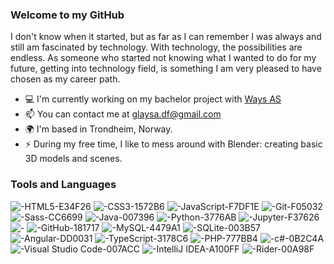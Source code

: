 ### Welcome to my GitHub

I don't know when it started, but as far as I can remember I was always and still am fascinated by technology. With technology, the possibilities are endless. As someone who started not knowing what I wanted to do for my future, getting into technology field, is something I am very pleased to have chosen as my career path.

- 💻 I'm currently working on my bachelor project with [Ways AS](https://ways.no/)
- 📫 You can contact me at [glaysa.df@gmail.com](mailto:glaysa.df@gmail.com)
- 🌍 I'm based in Trondheim, Norway.
- ⚡ During my free time, I like to mess around with Blender: creating basic 3D models and scenes.

### Tools and Languages

![-HTML5-E34F26](https://user-images.githubusercontent.com/56070628/156791034-40480b4d-d5f9-4ca4-8bde-66ff0facff02.svg)
![-CSS3-1572B6](https://user-images.githubusercontent.com/56070628/156791410-179849fe-3fa0-4169-8464-009ce97f9ba2.svg)
![-JavaScript-F7DF1E](https://user-images.githubusercontent.com/56070628/156791687-d40d9cbe-a27f-46be-8b27-60ba09e9c16f.svg)
![-Git-F05032](https://user-images.githubusercontent.com/56070628/156791930-5c643680-6255-436f-b817-2d81d38286f8.svg)
![-Sass-CC6699](https://user-images.githubusercontent.com/56070628/156792109-f4916ba9-eba4-4343-acbe-eea12df4ab01.svg)
![-Java-007396](https://user-images.githubusercontent.com/56070628/156792261-38ceb1d4-7856-4bab-b35f-dc1877eb5f7a.svg)
![-Python-3776AB](https://user-images.githubusercontent.com/56070628/156792414-3981a941-eca7-4672-8d42-e1aefd5e1dbc.svg)
![-Jupyter-F37626](https://user-images.githubusercontent.com/56070628/156792570-cb0b5dff-8961-45e6-863f-1717685c40b0.svg)
![-](https://user-images.githubusercontent.com/56070628/156792789-012c2000-08f7-40c1-ab85-bcf0ed186866.svg)
![-GitHub-181717](https://user-images.githubusercontent.com/56070628/156792987-698f9d81-f002-4096-8fb9-962e26c10cc0.svg)
![-MySQL-4479A1](https://user-images.githubusercontent.com/56070628/156795826-22fa992e-fa6c-40b8-b9a9-22b3e581c2d0.svg)
![-SQLite-003B57](https://user-images.githubusercontent.com/56070628/156795914-8c319611-ba1c-4e2b-9c96-bb9159819b47.svg)
![-Angular-DD0031](https://user-images.githubusercontent.com/56070628/156793143-6ad5d5cb-a4a3-4ebc-bd3a-7ae1fe2832bd.svg)
![-TypeScript-3178C6](https://user-images.githubusercontent.com/56070628/156793347-0272a1cf-7d0d-4758-85e4-b8f04eacb04a.svg)
![-PHP-777BB4](https://user-images.githubusercontent.com/56070628/156794024-9c206f12-797e-48db-866c-bcf4a51f63ca.svg)
![-c#-0B2C4A](https://user-images.githubusercontent.com/56070628/156795552-e0576139-2e90-4151-99a0-4aafdea79ee9.svg)
![-Visual Studio Code-007ACC](https://user-images.githubusercontent.com/56070628/156794305-3b761a20-0739-4106-bc37-6da951089c94.svg)
![-IntelliJ IDEA-A100FF](https://user-images.githubusercontent.com/56070628/156794650-ceaf9c79-1c13-4f22-a440-dfcc6261ac31.svg)
![-Rider-00A98F](https://user-images.githubusercontent.com/56070628/156794721-0278b459-fb15-4043-b2ea-ff35619a71aa.svg)
